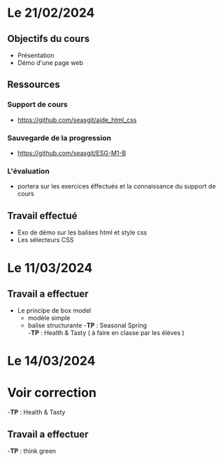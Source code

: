 # Le 21/02/2024

## Objectifs du cours
- Présentation
- Démo d'une page web
## Ressources

### Support de cours
- https://github.com/seasgit/aide_html_css
### Sauvegarde de la progression
- https://github.com/seasgit/ESG-M1-B

### L'évaluation
- portera sur les exercices éffectués et la connaissance du support de cours

## Travail effectué
- Exo de démo sur les balises html et style css
- Les sélecteurs CSS

# Le 11/03/2024

## Travail a effectuer
- Le principe de box model
    - modèle simple
    - balise structurante
-__TP__ : Seasonal Spring   
-__TP__ : Health & Tasty ( à faire en classe par les élèves )

# Le 14/03/2024

# Voir correction
-__TP__ : Health & Tasty

## Travail a effectuer

-__TP__  : think green